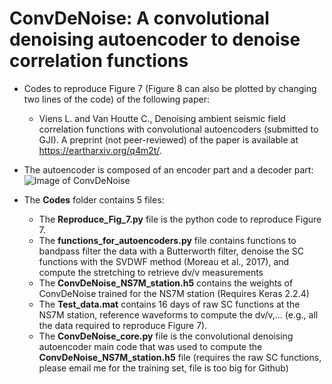 # ConvDeNoise: A convolutional denoising autoencoder to denoise correlation functions

* Codes to reproduce Figure 7 (Figure 8 can also be plotted by changing two lines of the code) of the following paper:
  - Viens L. and Van Houtte C., Denoising ambient seismic field correlation functions with convolutional autoencoders (submitted to GJI). A preprint (not peer-reviewed) of the paper is available at https://eartharxiv.org/q4m2t/.
  
* The autoencoder is composed of an encoder part and a decoder part:
![Image of ConvDeNoise](https://github.com/lviens/ConvDeNoise/blob/master/ConvDeNoise_architecture.png)


* The **Codes** folder contains 5 files: 
  - The **Reproduce_Fig_7.py** file is the python code to reproduce Figure 7.
  - The **functions_for_autoencoders.py** file contains functions to bandpass filter the data with a Butterworth filter, denoise the SC functions with the SVDWF method (Moreau et al., 2017), and compute the stretching to retrieve dv/v measurements
  - The **ConvDeNoise_NS7M_station.h5** contains the weights of ConvDeNoise trained for the NS7M station (Requires Keras 2.2.4)
  - The **Test_data.mat** contains 16 days of raw SC functions at the NS7M station, reference waveforms to compute the dv/v,... (e.g., all the data required to reproduce Figure 7).
  - The **ConvDeNoise_core.py** file is the convolutional denoising autoencoder main code that was used to compute the **ConvDeNoise_NS7M_station.h5** file (requires the raw SC functions, please email me for the training set, file is too big for Github)
 

